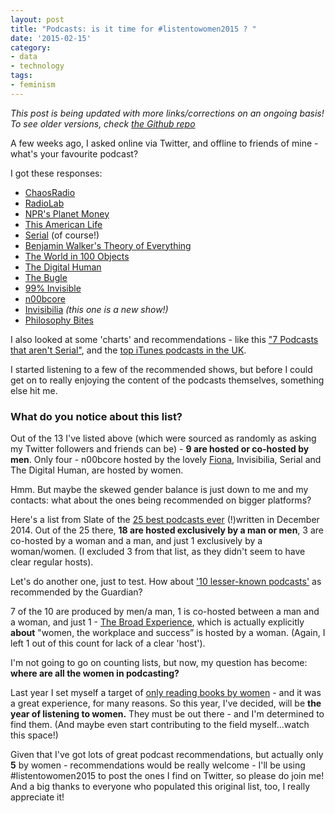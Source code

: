 ```yaml
---
layout: post
title: "Podcasts: is it time for #listentowomen2015 ? "
date: '2015-02-15'
category:
- data
- technology
tags:
- feminism
---
```


*This post is being updated with more links/corrections on an ongoing basis! To see older versions, check [the Github repo](https://github.com/zararah/zararah.github.io)*

A few weeks ago, I asked online via Twitter, and offline to friends of mine - what's your favourite podcast? 

I got these responses: 

<!--more-->

* [ChaosRadio](http://chaosradio.ccc.de/podcasts.html)
* [RadioLab](http://www.radiolab.org/)
* [NPR's Planet Money](http://www.npr.org/blogs/money/)
* [This American Life](http://www.thisamericanlife.org/)
* [Serial](http://serialpodcast.org/) (of course!)
* [Benjamin Walker's Theory of Everything](http://toe.prx.org/)
* [The World in 100 Objects](http://www.bbc.co.uk/podcasts/series/ahow/all)
* [The Digital Human](http://www.bbc.co.uk/podcasts/series/dh)
* [The Bugle](http://thebuglepodcast.com/)
* [99% Invisible](http://99percentinvisible.org/)
* [n00bcore](http://n00bcore.de/)
* [Invisibilia](http://www.npr.org/programs/invisibilia/) *(this one is a new show!)*
* [Philosophy Bites](http://www.philosophybites.com/) 

I also looked at some 'charts' and recommendations - like this ["7 Podcasts that aren't Serial"](http://www.vox.com/2014/12/21/7430313/podcast-recommendations-reviews), and the [top iTunes podcasts in the UK](http://www.itunescharts.net/uk/charts/podcasts/2015/02/14).

I started listening to a few of the recommended shows, but before I could get on to really enjoying the content of the podcasts themselves, something else hit me.

### What do you notice about this list? 

Out of the 13 I've listed above (which were sourced as randomly as asking my Twitter followers and friends can be) - **9 are hosted or co-hosted by men**. Only four - n00bcore hosted by the lovely [Fiona](https://arduina.github.io/arduina.net/), Invisibilia, Serial and The Digital Human, are hosted by women. 

Hmm. But maybe the skewed gender balance is just down to me and my contacts: what about the ones being recommended on bigger platforms?

Here's a list from Slate of the [25 best podcasts ever](http://www.slate.com/articles/arts/ten_years_in_your_ears/2014/12/best_podcast_episodes_ever_the_25_best_from_serial_to_the_ricky_gervais.html) (!)written in December 2014. Out of the 25 there, **18 are hosted exclusively by a man or men**, 3 are co-hosted by a woman and a man, and just 1 exclusively by a woman/women. (I excluded 3 from that list, as they didn't seem to have clear regular hosts).

Let's do another one, just to test. How about ['10 lesser-known podcasts'](http://www.theguardian.com/culture/gallery/2014/jan/18/10-best-lesser-known-podcasts-miranda-sawyer) as recommended by the Guardian? 

7 of the 10 are produced by men/a man, 1 is co-hosted between a man and a woman, and just 1 - [The Broad Experience](http://www.thebroadexperience.com/), which is actually explicitly **about** "women, the workplace and success” is hosted by a woman. (Again, I left 1 out of this count for lack of a clear 'host').

I'm not going to go on counting lists, but now, my question has become: **where are all the women in podcasting?**

Last year I set myself a target of [only reading books by women](http://zararah.net/blog/2014/12/26/50-books-2014/) - and it was a great experience, for many reasons. So this year, I've decided, will be **the year of listening to women.** They must be out there - and I'm determined to find them. (And maybe even start contributing to the field myself...watch this space!)

Given that I've got lots of great podcast recommendations, but actually only **5** by women - recommendations would be really welcome - I'll be using #listentowomen2015 to post the ones I find on Twitter, so please do join me! And a big thanks to everyone who populated this original list, too, I really appreciate it! 
